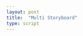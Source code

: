 ```yaml
---
layout: post
title:  "Multi Storyboard"
type: script
---
```

<iiif-multistoryboard annotationlists="https://ncsu-libraries.github.io/annona/webannotations/mc00084-001-te0159-000-001-0001-list.json;https://ncsu-libraries.github.io/annona/webannotations/ua023-015-003-bx0002-004-026-list.json" styling="fullpage: true;"></iiif-multistoryboard> 